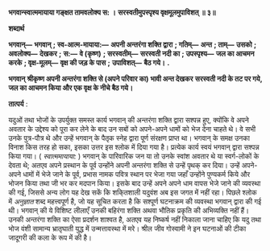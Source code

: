 **भगवान्स्वात्ममायाया गङ्क्षत तामवलोक्य स: ।** **सरस्वतीमुपस्पृश्य वृक्षमूलमुपाविशत् ॥ ३॥** 

**शब्दार्थ** 

**भगवान्—** **भगवान्** **; स्व-आत्म-मायाया:—** **अपनी अन्तरंगा शक्ति द्वारा** **; गतिम्—** **अन्त** **; ताम्—** **उसको** **; अवलोक्य—** **देखकर** **;** **स:—** **वे (कृष्ण)** **; सरस्वतीम्—** **सरस्वती नदी का** **; उपस्पृश्य—** **जल का आचमन करके** **; वृक्ष-मूलम्—** **वृक्ष की जड़ के पास** **;** **उपाविशत्—** **बैठ गये।** **.** 

**भगवान् श्रीकृष्ण अपनी अन्तरंगा शक्ति से (अपने परिवार का) भावी अन्त देखकर** **सरस्वती नदी के तट पर गये, जल का आचमन किया और एक वृक्ष के नीचे बैठ गये।** 

**तात्पर्य** : 

यदुओं तथा भोजों के उपर्युक्त समस्त कार्य भगवान् की अन्तरंगा शक्ति द्वारा सश्पन्न हुए, क्योंकि वे अपने अवतार के उद्देश्य को पूरा कर लेने के बाद उन सबों को अपने-अपने धामों को भेज देना चाहते थे। वे सभी उनके पुत्र-पौत्र थे और उन्हें भगवान् के पैतृक स्नेह द्वारा पूर्ण संरक्षण प्राप्त था। भगवान् के समक्ष उनका विनाश किस तरह हो सका, इसका उत्तर इस श्लोक में दिया गया है। प्रत्येक कार्य स्वयं भगवान् द्वारा सश्पन्न किया गया। ( *स्वात्ममायाया:* ) भगवान् के पारिवारिक जन या तो उनके स्वांश अवतार थे या स्वर्ग-लोकों के देवता थे; अतएव अपने प्रस्थान के पूर्व उन्होंने अपनी अन्तरंगा शक्ति से उन्हें पृथक् कर दिया। उन्हें अपने-अपने धामों में भेजे जाने के पूर्व, प्रभास नामक पवित्र स्थान पर भेजा गया जहाँ उन्होंने पुण्यकर्म किये और भोजन किया तथा जी भर कर मदपान किया। इसके बाद उन्हें अपने अपने धाम वापस भेजे जाने की व्यवस्था की गई, जिससे अन्य लोग यह देख सकें कि शकि्तशाली यदुवंश अब इस जगत में नहीं रहा। पिछले श्लोक में *अनुज्ञात* शब्द महत्त्वपूर्ण है, जो यह सूचित करता है कि सश्पूर्ण घटनाक्रम की व्यवस्था भगवान् द्वारा की गई थी। भगवान् की ये विशिष्ट लीलाएँ उनकी बहिरंगा शक्ति अथवा भौतिक प्रकृति की अभिव्यक्ति नहीं हैं। उनकी अन्तरंगा शक्ति का ऐसा प्रदर्शन शाश्वत है, अतएव यह निष्कर्ष नहीं निकाला जाना चाहिए कि यदु तथा भोज वंशी सामान्य भ्रातृघाती युद्ध में उन्मत्तावस्था में मरे। श्रील जीव गोस्वामी ने इन घटनाओं की टीका जादूगरी की कला के रूप में की है।  